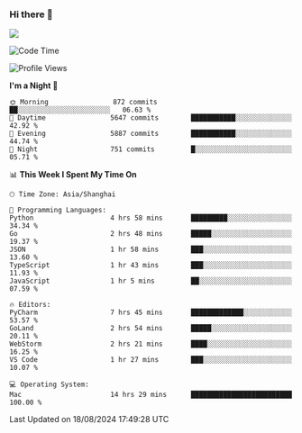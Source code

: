 ### Hi there 👋

<!--
**JJAYCHEN1e/jjaychen1e** is a ✨ _special_ ✨ repository because its `README.md` (this file) appears on your GitHub profile.

Here are some ideas to get you started:

- 🔭 I’m currently working on ...
- 🌱 I’m currently learning ...
- 👯 I’m looking to collaborate on ...
- 🤔 I’m looking for help with ...
- 💬 Ask me about ...
- 📫 How to reach me: ...
- 😄 Pronouns: ...
- ⚡ Fun fact: ...
-->

[![](https://github-readme-stats.vercel.app/api?username=jjaychen1e&show_icons=true)](https://github.com/jjaychen1e/github-readme-stats?count_private=true)

<!--START_SECTION:waka-->
![Code Time](http://img.shields.io/badge/Code%20Time-1%2C348%20hrs%2013%20mins-blue)

![Profile Views](http://img.shields.io/badge/Profile%20Views-0-blue)

**I'm a Night 🦉** 

```text
🌞 Morning                872 commits         ██░░░░░░░░░░░░░░░░░░░░░░░   06.63 % 
🌆 Daytime                5647 commits        ███████████░░░░░░░░░░░░░░   42.92 % 
🌃 Evening                5887 commits        ███████████░░░░░░░░░░░░░░   44.74 % 
🌙 Night                  751 commits         █░░░░░░░░░░░░░░░░░░░░░░░░   05.71 % 
```


📊 **This Week I Spent My Time On** 

```text
🕑︎ Time Zone: Asia/Shanghai

💬 Programming Languages: 
Python                   4 hrs 58 mins       █████████░░░░░░░░░░░░░░░░   34.34 % 
Go                       2 hrs 48 mins       █████░░░░░░░░░░░░░░░░░░░░   19.37 % 
JSON                     1 hr 58 mins        ███░░░░░░░░░░░░░░░░░░░░░░   13.60 % 
TypeScript               1 hr 43 mins        ███░░░░░░░░░░░░░░░░░░░░░░   11.93 % 
JavaScript               1 hr 5 mins         ██░░░░░░░░░░░░░░░░░░░░░░░   07.59 % 

🔥 Editors: 
PyCharm                  7 hrs 45 mins       █████████████░░░░░░░░░░░░   53.57 % 
GoLand                   2 hrs 54 mins       █████░░░░░░░░░░░░░░░░░░░░   20.11 % 
WebStorm                 2 hrs 21 mins       ████░░░░░░░░░░░░░░░░░░░░░   16.25 % 
VS Code                  1 hr 27 mins        ███░░░░░░░░░░░░░░░░░░░░░░   10.07 % 

💻 Operating System: 
Mac                      14 hrs 29 mins      █████████████████████████   100.00 % 
```


 Last Updated on 18/08/2024 17:49:28 UTC
<!--END_SECTION:waka-->
